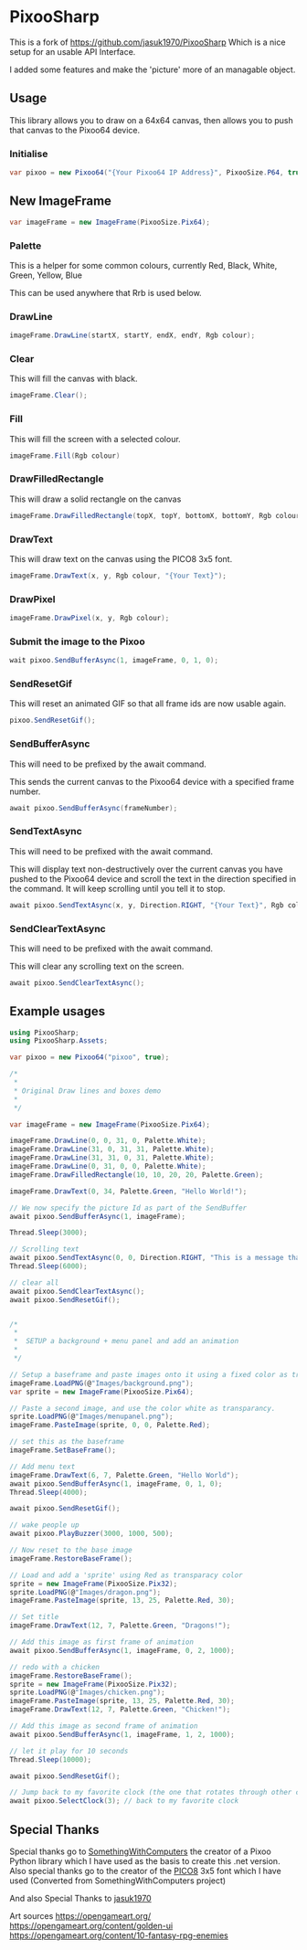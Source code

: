 # PixooSharp

This is a fork of https://github.com/jasuk1970/PixooSharp
Which is a nice setup for an usable API Interface.

I added some features and make the 'picture' more of an managable object.

## Usage
This library allows you to draw on a 64x64 canvas, then allows you to push that canvas to the Pixoo64 device.

### Initialise 
```c#
var pixoo = new Pixoo64("{Your Pixoo64 IP Address}", PixooSize.P64, true);
```

## New ImageFrame
```c#
var imageFrame = new ImageFrame(PixooSize.Pix64);
```

### Palette
This is a helper for some common colours, currently
Red, Black, White, Green, Yellow, Blue

This can be used anywhere that Rrb is used below.

### DrawLine
```c#
imageFrame.DrawLine(startX, startY, endX, endY, Rgb colour);
```

### Clear
This will fill the canvas with black.
```c#
imageFrame.Clear();
```

### Fill
This will fill the screen with a selected colour.
```c#
imageFrame.Fill(Rgb colour)
```

### DrawFilledRectangle
This will draw a solid rectangle on the canvas
```c#
imageFrame.DrawFilledRectangle(topX, topY, bottomX, bottomY, Rgb colour);
```

### DrawText
This will draw text on the canvas using the PICO8 3x5 font.
```c#
imageFrame.DrawText(x, y, Rgb colour, "{Your Text}");
```

### DrawPixel
```c#
imageFrame.DrawPixel(x, y, Rgb colour);
```
### Submit the image to the Pixoo
```c#
wait pixoo.SendBufferAsync(1, imageFrame, 0, 1, 0);
```

### SendResetGif
This will reset an animated GIF so that all frame ids are now usable again.
```c#
pixoo.SendResetGif();
```

### SendBufferAsync
This will need to be prefixed by the await command.

This sends the current canvas to the Pixoo64 device with a specified frame number.
```c#
await pixoo.SendBufferAsync(frameNumber);
```

### SendTextAsync
This will need to be prefixed with the await command.

This will display text non-destructively over the current canvas you have pushed to the Pixoo64 device and scroll the text in the direction specified in the command. It will keep scrolling until you tell it to stop.

```c#
await pixoo.SendTextAsync(x, y, Direction.RIGHT, "{Your Text}", Rgb colour);
```

### SendClearTextAsync
This will need to be prefixed with the await command.

This will clear any scrolling text on the screen.
```c#
await pixoo.SendClearTextAsync();
```

## Example usages
```c#
using PixooSharp;
using PixooSharp.Assets;

var pixoo = new Pixoo64("pixoo", true);

/*
 * 
 * Original Draw lines and boxes demo
 * 
 */

var imageFrame = new ImageFrame(PixooSize.Pix64);

imageFrame.DrawLine(0, 0, 31, 0, Palette.White);
imageFrame.DrawLine(31, 0, 31, 31, Palette.White);
imageFrame.DrawLine(31, 31, 0, 31, Palette.White);
imageFrame.DrawLine(0, 31, 0, 0, Palette.White);
imageFrame.DrawFilledRectangle(10, 10, 20, 20, Palette.Green);

imageFrame.DrawText(0, 34, Palette.Green, "Hello World!");

// We now specify the picture Id as part of the SendBuffer
await pixoo.SendBufferAsync(1, imageFrame);

Thread.Sleep(3000);

// Scrolling text
await pixoo.SendTextAsync(0, 0, Direction.RIGHT, "This is a message that scrolls across the screen. I hope it works!", Palette.White);
Thread.Sleep(6000);

// clear all
await pixoo.SendClearTextAsync();
await pixoo.SendResetGif();


/*
 * 
 *  SETUP a background + menu panel and add an animation
 *  
 */

// Setup a baseframe and paste images onto it using a fixed color as transparancy
imageFrame.LoadPNG(@"Images/background.png");
var sprite = new ImageFrame(PixooSize.Pix64);

// Paste a second image, and use the color white as transparancy. 
sprite.LoadPNG(@"Images/menupanel.png");
imageFrame.PasteImage(sprite, 0, 0, Palette.Red);

// set this as the baseframe
imageFrame.SetBaseFrame();

// Add menu text
imageFrame.DrawText(6, 7, Palette.Green, "Hello World");
await pixoo.SendBufferAsync(1, imageFrame, 0, 1, 0);
Thread.Sleep(4000);

await pixoo.SendResetGif();

// wake people up
await pixoo.PlayBuzzer(3000, 1000, 500);

// Now reset to the base image
imageFrame.RestoreBaseFrame();

// Load and add a 'sprite' using Red as transparacy color
sprite = new ImageFrame(PixooSize.Pix32);
sprite.LoadPNG(@"Images/dragon.png");
imageFrame.PasteImage(sprite, 13, 25, Palette.Red, 30);

// Set title
imageFrame.DrawText(12, 7, Palette.Green, "Dragons!");

// Add this image as first frame of animation
await pixoo.SendBufferAsync(1, imageFrame, 0, 2, 1000);

// redo with a chicken
imageFrame.RestoreBaseFrame();
sprite = new ImageFrame(PixooSize.Pix32);
sprite.LoadPNG(@"Images/chicken.png");
imageFrame.PasteImage(sprite, 13, 25, Palette.Red, 30);
imageFrame.DrawText(12, 7, Palette.Green, "Chicken!");

// Add this image as second frame of animation
await pixoo.SendBufferAsync(1, imageFrame, 1, 2, 1000);

// let it play for 10 seconds
Thread.Sleep(10000);

await pixoo.SendResetGif();

// Jump back to my favorite clock (the one that rotates through other clocks)
await pixoo.SelectClock(3); // back to my favorite clock
```

## Special Thanks
Special thanks go to [SomethingWithComputers](https://github.com/SomethingWithComputers/pixoo) the creator of a Pixoo Python library which I have used as the basis to create this .net version.
Also special thanks go to the creator of the [PICO8](https://www.lexaloffle.com/pico-8.php) 3x5 font which I have used (Converted from SomethingWithComputers project)


And also Special Thanks to [jasuk1970](https://github.com/jasuk1970/PixooSharp)

Art sources
https://opengameart.org/
https://opengameart.org/content/golden-ui
https://opengameart.org/content/10-fantasy-rpg-enemies
